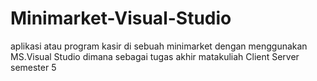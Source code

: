 # Minimarket-Visual-Studio
aplikasi atau program kasir di sebuah minimarket dengan menggunakan MS.Visual Studio dimana sebagai tugas akhir matakuliah Client Server semester 5 
